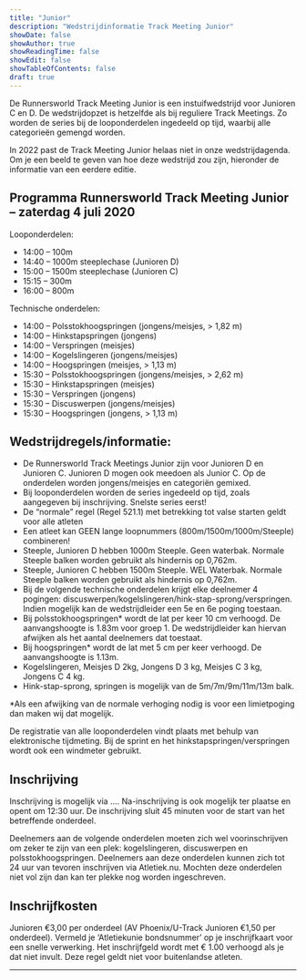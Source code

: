 ```yaml
---
title: "Junior"
description: "Wedstrijdinformatie Track Meeting Junior"
showDate: false
showAuthor: true
showReadingTime: false
showEdit: false
showTableOfContents: false
draft: true
---
```

De Runnersworld Track Meeting Junior is een instuifwedstrijd voor Junioren C en D. De wedstrijdopzet is hetzelfde als bij reguliere Track Meetings. Zo worden de series bij de looponderdelen ingedeeld op tijd, waarbij alle categorieën gemengd worden.

In 2022 past de Track Meeting Junior helaas niet in onze wedstrijdagenda. Om je een beeld te geven van hoe deze wedstrijd zou zijn, hieronder de informatie van een eerdere editie.

## Programma Runnersworld Track Meeting Junior – zaterdag 4 juli 2020
Looponderdelen:
- 14:00 – 100m
- 14:40 – 1000m steeplechase (Junioren D)
- 15:00 – 1500m steeplechase (Junioren C)
- 15:15 – 300m 
- 16:00 – 800m

Technische onderdelen:
- 14:00 – Polsstokhoogspringen (jongens/meisjes, > 1,82 m)
- 14:00 – Hinkstapspringen (jongens)
- 14:00 – Verspringen (meisjes)
- 14:00 – Kogelslingeren (jongens/meisjes)
- 14:00 – Hoogspringen (meisjes, > 1,13 m)
- 15:30 – Polsstokhoogspringen (jongens/meisjes, > 2,62 m)
- 15:30 – Hinkstapspringen (meisjes)
- 15:30 – Verspringen (jongens)
- 15:30 – Discuswerpen (jongens/meisjes)
- 15:30 – Hoogspringen (jongens, > 1,13 m)

## Wedstrijdregels/informatie:

- De Runnersworld Track Meetings Junior zijn voor Junioren D en Junioren C. Junioren D mogen ook meedoen als Junior C. Op de onderdelen worden jongens/meisjes en categoriën gemixed.
- Bij looponderdelen worden de series ingedeeld op tijd, zoals aangegeven bij inschrijving. Snelste series eerst!
- De “normale” regel (Regel 521.1) met betrekking tot valse starten geldt voor alle atleten
- Een atleet kan GEEN lange loopnummers (800m/1500m/1000m/Steeple) combineren!
- Steeple, Junioren D hebben 1000m Steeple. Geen waterbak. Normale Steeple balken worden gebruikt als hindernis op 0,762m.
- Steeple, Junioren C hebben 1500m Steeple. WEL Waterbak. Normale Steeple balken worden gebruikt als hindernis op 0,762m.
- Bij de volgende technische onderdelen krijgt elke deelnemer 4 pogingen: discuswerpen/kogelslingeren/hink-stap-sprong/verspringen. Indien mogelijk kan de wedstrijdleider een 5e en 6e poging toestaan.
- Bij polsstokhoogspringen* wordt de lat per keer 10 cm verhoogd.  De aanvangshoogte is 1.83m voor groep 1. De wedstrijdleider kan hiervan afwijken als het aantal deelnemers dat toestaat.
- Bij hoogspringen* wordt de lat met 5 cm per keer verhoogd. De aanvangshoogte is 1.13m.
- Kogelslingeren, Meisjes D 2kg, Jongens D 3 kg, Meisjes C 3 kg, Jongens C 4 kg.
- Hink-stap-sprong, springen is mogelijk van de 5m/7m/9m/11m/13m balk.

*Als een afwijking van de normale verhoging nodig is voor een limietpoging dan maken wij dat mogelijk.

De registratie van alle looponderdelen vindt plaats met behulp van elektronische tijdmeting. Bij de sprint en het hinkstapspringen/verspringen wordt ook een windmeter gebruikt.

## Inschrijving 
Inschrijving is mogelijk via .... Na-inschrijving is ook mogelijk ter plaatse en opent om 12:30 uur. De inschrijving sluit 45 minuten voor de start van het betreffende onderdeel. 

Deelnemers aan de volgende onderdelen moeten zich wel voorinschrijven om zeker te zijn van een plek: kogelslingeren, discuswerpen en polsstokhoogspringen. Deelnemers aan deze onderdelen kunnen zich tot 24 uur van tevoren inschrijven via Atletiek.nu. Mochten deze onderdelen niet vol zijn dan kan ter plekke nog worden ingeschreven.

## Inschrijfkosten
Junioren €3,00 per onderdeel (AV Phoenix/U-Track Junioren €1,50 per onderdeel). Vermeld je ‘Atletiekunie bondsnummer’ op je inschrijfkaart voor een snelle verwerking. Het inschrijfgeld wordt met € 1.00 verhoogd als je dat niet invult. Deze regel geldt niet voor buitenlandse atleten.

---
